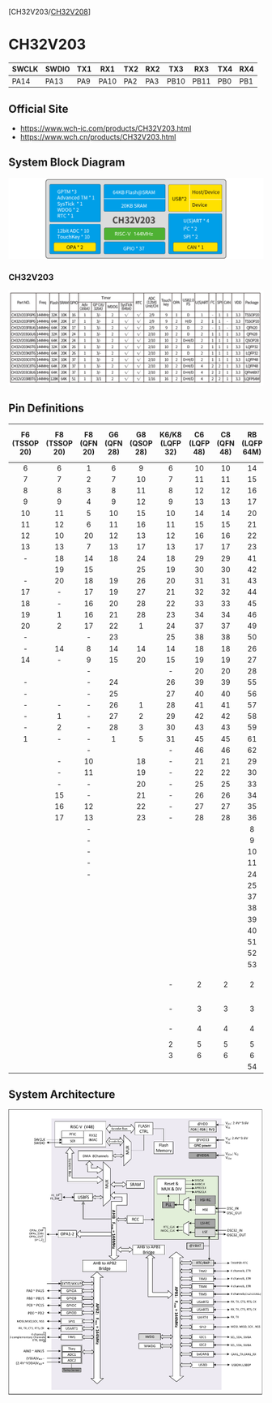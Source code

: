 [CH32V203/[CH32V208](README_CH32V208.md)]

# CH32V203

| SWCLK | SWDIO | TX1 | RX1  | TX2 | RX2 | TX3  | RX3  | TX4  | RX4  |
|-------|-------|-----|------|-----|-----|------|------|------|------|
| PA14  | PA13  | PA9 | PA10 | PA2 | PA3 | PB10 | PB11 | PB0  | PB1  |

## Official Site

- https://www.wch-ic.com/products/CH32V203.html
- https://www.wch.cn/products/CH32V203.html

## System Block Diagram
<img src="image/system_CH32V203.png" />

### CH32V203
<img src="image/product_CH32V203.jpg" />

## Pin Definitions
<table>
    <thead>
        <tr>
            <th>F6<br>(TSSOP<br>20)</th>
            <th>F8<br>(TSSOP<br>20)</th>
            <th>F8<br>(QFN<br>20)</th>
            <th>G6<br>(QFN<br>28)</th>
            <th>G8<br>(QSOP<br>28)</th>
            <th>K6/K8<br>(LQFP<br>32)</th>
            <th>C6<br>(LQFP<br>48)</th>
            <th>C8<br>(QFN<br>48)</th>
            <th>RB<br>(LQFP<br>64M)</th>
            <th>Pin name</th>
            <th>Pin type</th>
            <th>I/O<br> structure</th>
            <th>Main function<br>(after reset)</th>
            <th>Note</th>
        </tr>
    </thead>
    <tbody align="center">
        <tr>
            <td>6</td>
            <td>6</td>
            <td>1</td>
            <td>6</td>
            <td>9</td>
            <td>6</td>
            <td>10</td>
            <td>10</td>
            <td>14</td>
            <td>PA0-WKUP</td>
            <td>I/O/A</td>
            <td>-</td>
            <td>PA0</td>
            <td></td>
        </tr>
        <tr>
            <td>7</td>
            <td>7</td>
            <td>2</td>
            <td>7</td>
            <td>10</td>
            <td>7</td>
            <td>11</td>
            <td>11</td>
            <td>15</td>
            <td>PA1</td>
            <td>I/O/A</td>
            <td>-</td>
            <td>PA1</td>
            <td></td>
        </tr>
        <tr>
            <td>8</td>
            <td>8</td>
            <td>3</td>
            <td>8</td>
            <td>11</td>
            <td>8</td>
            <td>12</td>
            <td>12</td>
            <td>16</td>
            <td>PA2</td>
            <td>I/O/A</td>
            <td>-</td>
            <td>PA2</td>
            <td>TX2</td>
        </tr>
        <tr>
            <td>9</td>
            <td>9</td>
            <td>4</td>
            <td>9</td>
            <td>12</td>
            <td>9</td>
            <td>13</td>
            <td>13</td>
            <td>17</td>
            <td>PA3</td>
            <td>I/O/A</td>
            <td>-</td>
            <td>PA3</td>
            <td>RX2</td>
        </tr>
        <tr>
            <td>10</td>
            <td>11</td>
            <td>5</td>
            <td>10</td>
            <td>15</td>
            <td>10</td>
            <td>14</td>
            <td>14</td>
            <td>20</td>
            <td>PA4</td>
            <td>I/O/A</td>
            <td>-</td>
            <td>PA4</td>
            <td></td>
        </tr>
        <tr>
            <td>11</td>
            <td>12</td>
            <td>6</td>
            <td>11</td>
            <td>16</td>
            <td>11</td>
            <td>15</td>
            <td>15</td>
            <td>21</td>
            <td>PA5</td>
            <td>I/O/A</td>
            <td>-</td>
            <td>PA5</td>
            <td></td>
        </tr>
        <tr>
            <td>12</td>
            <td>10</td>
            <td>20</td>
            <td>12</td>
            <td>13</td>
            <td>12</td>
            <td>16</td>
            <td>16</td>
            <td>22</td>
            <td>PA6</td>
            <td>I/O/A</td>
            <td>-</td>
            <td>PA6</td>
            <td></td>
        </tr>
        <tr>
            <td>13</td>
            <td>13</td>
            <td>7</td>
            <td>13</td>
            <td>17</td>
            <td>13</td>
            <td>17</td>
            <td>17</td>
            <td>23</td>
            <td>PA7</td>
            <td>I/O/A</td>
            <td>-</td>
            <td>PA7</td>
            <td></td>
        </tr>
        <tr>
            <td>-</td>
            <td>18</td>
            <td>14</td>
            <td>18</td>
            <td>24</td>
            <td>18</td>
            <td>29</td>
            <td>29</td>
            <td>41</td>
            <td>PA8</td>
            <td>I/O</td>
            <td>FT</td>
            <td>PA8</td>
            <td></td>
        </tr>
        <tr>
            <td></td>
            <td>19</td>
            <td>15</td>
            <td></td>
            <td>25</td>
            <td>19</td>
            <td>30</td>
            <td>30</td>
            <td>42</td>
            <td>PA9</td>
            <td>I/O</td>
            <td>FT</td>
            <td>PA9</td>
            <td>TX1</td>
        </tr>
        <tr>
            <td>-</td>
            <td>20</td>
            <td>18</td>
            <td>19</td>
            <td>26</td>
            <td>20</td>
            <td>31</td>
            <td>31</td>
            <td>43</td>
            <td>PA10</td>
            <td>I/O</td>
            <td>FT</td>
            <td>PA10</td>
            <td>RX1</td>
        </tr>
        <tr>
            <td>17</td>
            <td>-</td>
            <td>17</td>
            <td>19</td>
            <td>27</td>
            <td>21</td>
            <td>32</td>
            <td>32</td>
            <td>44</td>
            <td>PA11</td>
            <td>I/O/A</td>
            <td>FT</td>
            <td>PA11</td>
            <td></td>
        </tr>
        <tr>
            <td>18</td>
            <td>-</td>
            <td>16</td>
            <td>20</td>
            <td>28</td>
            <td>22</td>
            <td>33</td>
            <td>33</td>
            <td>45</td>
            <td>PA12</td>
            <td>I/O/A</td>
            <td>FT</td>
            <td>PA12</td>
            <td></td>
        </tr>
        <tr>
            <td>19</td>
            <td>1</td>
            <td>16</td>
            <td>21</td>
            <td>28</td>
            <td>23</td>
            <td>34</td>
            <td>34</td>
            <td>46</td>
            <td>PA13</td>
            <td>I/O</td>
            <td>FT</td>
            <td>SWDIO</td>
            <td>SWDIO</td>
        </tr>
        <tr>
            <td>20</td>
            <td>2</td>
            <td>17</td>
            <td>22</td>
            <td>1</td>
            <td>24</td>
            <td>37</td>
            <td>37</td>
            <td>49</td>
            <td>PA14</td>
            <td>I/O</td>
            <td>FT</td>
            <td>SWCLK</td>
            <td>SWCLK</td>
        </tr>
        <tr>
            <td>-</td>
            <td></td>
            <td>-</td>
            <td>23</td>
            <td></td>
            <td>25</td>
            <td>38</td>
            <td>38</td>
            <td>50</td>
            <td>PA15</td>
            <td>I/O</td>
            <td>FT</td>
            <td>PA15</td>
            <td></td>
        </tr>
        <tr>
            <td>-</td>
            <td>14</td>
            <td>8</td>
            <td>14</td>
            <td>14</td>
            <td>14</td>
            <td>18</td>
            <td>18</td>
            <td>26</td>
            <td>PB0</td>
            <td>I/O/A</td>
            <td>-</td>
            <td>PB0</td>
            <td>TX4</td>
        </tr>
        <tr>
            <td>14</td>
            <td>-</td>
            <td>9</td>
            <td>15</td>
            <td>20</td>
            <td>15</td>
            <td>19</td>
            <td>19</td>
            <td>27</td>
            <td>PB1</td>
            <td>I/O/A</td>
            <td>-</td>
            <td>PB1</td>
            <td>RX4</td>
        </tr>
        <tr>
            <td></td>
            <td></td>
            <td>-</td>
            <td></td>
            <td></td>
            <td>-</td>
            <td>20</td>
            <td>20</td>
            <td>28</td>
            <td>PB2</td>
            <td>I/O</td>
            <td>FT</td>
            <td>PB2</td>
            <td></td>
        </tr>
        <tr>
            <td>-</td>
            <td></td>
            <td>-</td>
            <td>24</td>
            <td></td>
            <td>26</td>
            <td>39</td>
            <td>39</td>
            <td>55</td>
            <td>PB3</td>
            <td>I/O</td>
            <td>FT</td>
            <td>PB3</td>
            <td></td>
        </tr>
        <tr>
            <td>-</td>
            <td></td>
            <td>-</td>
            <td>25</td>
            <td></td>
            <td>27</td>
            <td>40</td>
            <td>40</td>
            <td>56</td>
            <td>PB4</td>
            <td>I/O</td>
            <td>FT</td>
            <td>PB4</td>
            <td></td>
        </tr>
        <tr>
            <td>-</td>
            <td>-</td>
            <td>-</td>
            <td>26</td>
            <td>1</td>
            <td>28</td>
            <td>41</td>
            <td>41</td>
            <td>57</td>
            <td>PB5</td>
            <td>I/O</td>
            <td>FT</td>
            <td>PB5</td>
            <td></td>
        </tr>
        <tr>
            <td>-</td>
            <td>1</td>
            <td>-</td>
            <td>27</td>
            <td>2</td>
            <td>29</td>
            <td>42</td>
            <td>42</td>
            <td>58</td>
            <td>PB6</td>
            <td>I/O</td>
            <td>FT</td>
            <td>PB6</td>
            <td></td>
        </tr>
        <tr>
            <td>-</td>
            <td>2</td>
            <td>-</td>
            <td>28</td>
            <td>3</td>
            <td>30</td>
            <td>43</td>
            <td>43</td>
            <td>59</td>
            <td>PB7</td>
            <td>I/O</td>
            <td>FT</td>
            <td>PB7</td>
            <td></td>
        </tr>
        <tr>
            <td>1</td>
            <td>-</td>
            <td>-</td>
            <td>1</td>
            <td>5</td>
            <td>31</td>
            <td>45</td>
            <td>45</td>
            <td>61</td>
            <td>PB8</td>
            <td>I/O/A</td>
            <td>FT</td>
            <td>PB8</td>
            <td></td>
        </tr>
        <tr>
            <td></td>
            <td></td>
            <td>-</td>
            <td></td>
            <td></td>
            <td>-</td>
            <td>46</td>
            <td>46</td>
            <td>62</td>
            <td>PB9</td>
            <td>I/O/A</td>
            <td>FT</td>
            <td>PB9</td>
            <td></td>
        </tr>
        <tr>
            <td></td>
            <td>-</td>
            <td>10</td>
            <td></td>
            <td>18</td>
            <td>-</td>
            <td>21</td>
            <td>21</td>
            <td>29</td>
            <td>PB10</td>
            <td>I/O/A</td>
            <td>FT</td>
            <td>PB10</td>
            <td>TX3</td>
        </tr>
        <tr>
            <td></td>
            <td>-</td>
            <td>11</td>
            <td></td>
            <td>19</td>
            <td>-</td>
            <td>22</td>
            <td>22</td>
            <td>30</td>
            <td>PB11</td>
            <td>I/O/A</td>
            <td>FT</td>
            <td>PB11</td>
            <td>RX3</td>
        </tr>
        <tr>
            <td></td>
            <td>-</td>
            <td>-</td>
            <td></td>
            <td>20</td>
            <td>-</td>
            <td>25</td>
            <td>25</td>
            <td>33</td>
            <td>PB12</td>
            <td>I/O/A</td>
            <td>FT</td>
            <td>PB12</td>
            <td></td>
        </tr>
        <tr>
            <td></td>
            <td>15</td>
            <td>-</td>
            <td></td>
            <td>21</td>
            <td>-</td>
            <td>26</td>
            <td>26</td>
            <td>34</td>
            <td>PB13</td>
            <td>I/O/A</td>
            <td>FT</td>
            <td>PB13</td>
            <td></td>
        </tr>
        <tr>
            <td></td>
            <td>16</td>
            <td>12</td>
            <td></td>
            <td>22</td>
            <td>-</td>
            <td>27</td>
            <td>27</td>
            <td>35</td>
            <td>PB14</td>
            <td>I/O/A</td>
            <td>FT</td>
            <td>PB14</td>
            <td></td>
        </tr>
        <tr>
            <td></td>
            <td>17</td>
            <td>13</td>
            <td></td>
            <td>23</td>
            <td>-</td>
            <td>28</td>
            <td>28</td>
            <td>36</td>
            <td>PB15</td>
            <td>I/O/A</td>
            <td>FT</td>
            <td>PB15</td>
            <td></td>
        </tr>
        <tr>
            <td></td>
            <td></td>
            <td>-</td>
            <td></td>
            <td></td>
            <td></td>
            <td></td>
            <td></td>
            <td>8</td>
            <td>PC0</td>
            <td>I/O/A</td>
            <td>-</td>
            <td>PC0</td>
            <td></td>
        </tr>
        <tr>
            <td></td>
            <td></td>
            <td>-</td>
            <td></td>
            <td></td>
            <td></td>
            <td></td>
            <td></td>
            <td>9</td>
            <td>PC1</td>
            <td>I/O/A</td>
            <td>-</td>
            <td>PC1</td>
            <td></td>
        </tr>
        <tr>
            <td></td>
            <td></td>
            <td>-</td>
            <td></td>
            <td></td>
            <td></td>
            <td></td>
            <td></td>
            <td>10</td>
            <td>PC2</td>
            <td>I/O/A</td>
            <td>-</td>
            <td>PC2</td>
            <td></td>
        </tr>
        <tr>
            <td></td>
            <td></td>
            <td>-</td>
            <td></td>
            <td></td>
            <td></td>
            <td></td>
            <td></td>
            <td>11</td>
            <td>PC3</td>
            <td>I/O/A</td>
            <td>-</td>
            <td>PC3</td>
            <td></td>
        </tr>
        <tr>
            <td></td>
            <td></td>
            <td>-</td>
            <td></td>
            <td></td>
            <td></td>
            <td></td>
            <td></td>
            <td>24</td>
            <td>PC4</td>
            <td>I/O/A</td>
            <td></td>
            <td>PC4</td>
            <td></td>
        </tr>
        <tr>
            <td></td>
            <td></td>
            <td></td>
            <td></td>
            <td></td>
            <td></td>
            <td></td>
            <td></td>
            <td>25</td>
            <td>PC5</td>
            <td>I/O/A</td>
            <td></td>
            <td>PC5</td>
            <td></td>
        </tr>
        <tr>
            <td></td>
            <td></td>
            <td></td>
            <td></td>
            <td></td>
            <td></td>
            <td></td>
            <td></td>
            <td>37</td>
            <td>PC6</td>
            <td>I/O/A</td>
            <td>FT</td>
            <td>PC6</td>
            <td></td>
        </tr>
        <tr>
            <td></td>
            <td></td>
            <td></td>
            <td></td>
            <td></td>
            <td></td>
            <td></td>
            <td></td>
            <td>38</td>
            <td>PC7</td>
            <td>I/O/A</td>
            <td>FT</td>
            <td>PC7</td>
            <td></td>
        </tr>
        <tr>
            <td></td>
            <td></td>
            <td></td>
            <td></td>
            <td></td>
            <td></td>
            <td></td>
            <td></td>
            <td>39</td>
            <td>PC8</td>
            <td>I/O/A</td>
            <td>FT</td>
            <td>PC8</td>
            <td></td>
        </tr>
        <tr>
            <td></td>
            <td></td>
            <td></td>
            <td></td>
            <td></td>
            <td></td>
            <td></td>
            <td></td>
            <td>40</td>
            <td>PC9</td>
            <td>I/O/A</td>
            <td>FT</td>
            <td>PC9</td>
            <td></td>
        </tr>
        <tr>
            <td></td>
            <td></td>
            <td></td>
            <td></td>
            <td></td>
            <td></td>
            <td></td>
            <td></td>
            <td>51</td>
            <td>PC10</td>
            <td>I/O</td>
            <td>FT</td>
            <td>PC10</td>
            <td></td>
        </tr>
        <tr>
            <td></td>
            <td></td>
            <td></td>
            <td></td>
            <td></td>
            <td></td>
            <td></td>
            <td></td>
            <td>52</td>
            <td>PC11</td>
            <td>I/O</td>
            <td>FT</td>
            <td>PC11</td>
            <td></td>
        </tr>
        <tr>
            <td></td>
            <td></td>
            <td></td>
            <td></td>
            <td></td>
            <td></td>
            <td></td>
            <td></td>
            <td>53</td>
            <td>PC12</td>
            <td>I/O</td>
            <td>FT</td>
            <td>PC12</td>
            <td></td>
        </tr>
        <tr>
            <td></td>
            <td></td>
            <td></td>
            <td></td>
            <td></td>
            <td>-</td>
            <td>2</td>
            <td>2</td>
            <td>2</td>
            <td>PC13<br>TAMPER RTC</td>
            <td>I/O</td>
            <td>-</td>
            <td>PC13</td>
            <td></td>
        </tr>
        <tr>
            <td></td>
            <td></td>
            <td></td>
            <td></td>
            <td></td>
            <td>-</td>
            <td>3</td>
            <td>3</td>
            <td>3</td>
            <td>PC14<br>OSC32_IN</td>
            <td>I/O/A</td>
            <td>-</td>
            <td>PC14</td>
            <td></td>
        </tr>
        <tr>
            <td></td>
            <td></td>
            <td></td>
            <td></td>
            <td></td>
            <td>-</td>
            <td>4</td>
            <td>4</td>
            <td>4</td>
            <td>PC15<br>OSC32_OUT</td>
            <td>I/O/A</td>
            <td>-</td>
            <td>PC15</td>
            <td></td>
        </tr>
        <tr>
            <td></td>
            <td></td>
            <td></td>
            <td></td>
            <td></td>
            <td>2</td>
            <td>5</td>
            <td>5</td>
            <td>5</td>
            <td>OSC_IN</td>
            <td>I/A</td>
            <td>-</td>
            <td>OSC_IN</td>
            <td>(PD0)</td>
        </tr>
        <tr>
            <td></td>
            <td></td>
            <td></td>
            <td></td>
            <td></td>
            <td>3</td>
            <td>6</td>
            <td>6</td>
            <td>6</td>
            <td>OSC_OUT</td>
            <td>O/A</td>
            <td>-</td>
            <td>OSC_OUT</td>
            <td>(PD1)</td>
        </tr>
        <tr>
            <td></td>
            <td></td>
            <td></td>
            <td></td>
            <td></td>
            <td></td>
            <td></td>
            <td></td>
            <td>54</td>
            <td>PD2</td>
            <td>I/O</td>
            <td>FT</td>
            <td>PD2</td>
            <td></td>
        </tr>
    </tbody>
</table>

## System Architecture
<img src="image/architecture_CH32V203.png" />
